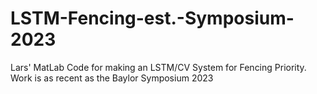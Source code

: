 # LSTM-Fencing-est.-Symposium-2023
Lars' MatLab Code for making an LSTM/CV System for Fencing Priority. Work is as recent as the Baylor Symposium 2023
